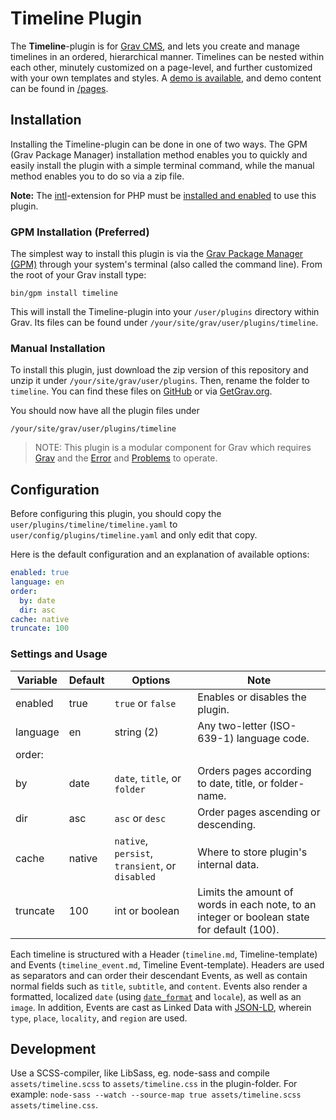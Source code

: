 # Timeline Plugin

The **Timeline**-plugin is for [Grav CMS](http://github.com/getgrav/grav), and lets you create and manage timelines in an ordered, hierarchical manner. Timelines can be nested within each other, minutely customized on a page-level, and further customized with your own templates and styles. A [demo is available](https://olevik.me/staging/grav-skeleton-timeline), and demo content can be found in [/pages](https://github.com/OleVik/grav-skeleton-timeline/tree/master/pages).

## Installation

Installing the Timeline-plugin can be done in one of two ways. The GPM (Grav Package Manager) installation method enables you to quickly and easily install the plugin with a simple terminal command, while the manual method enables you to do so via a zip file.

**Note:** The [intl](http://php.net/manual/en/book.intl.php)-extension for PHP must be [installed and enabled](http://php.net/manual/en/intl.installation.php "See especially User Contributed Notes") to use this plugin.

### GPM Installation (Preferred)

The simplest way to install this plugin is via the [Grav Package Manager (GPM)](http://learn.getgrav.org/advanced/grav-gpm) through your system's terminal (also called the command line). From the root of your Grav install type:

    bin/gpm install timeline

This will install the Timeline-plugin into your `/user/plugins` directory within Grav. Its files can be found under `/your/site/grav/user/plugins/timeline`.

### Manual Installation

To install this plugin, just download the zip version of this repository and unzip it under `/your/site/grav/user/plugins`. Then, rename the folder to `timeline`. You can find these files on [GitHub](https://github.com/ole-vik/grav-plugin-timeline) or via [GetGrav.org](http://getgrav.org/downloads/plugins#extras).

You should now have all the plugin files under

    /your/site/grav/user/plugins/timeline
	
> NOTE: This plugin is a modular component for Grav which requires [Grav](http://github.com/getgrav/grav) and the [Error](https://github.com/getgrav/grav-plugin-error) and [Problems](https://github.com/getgrav/grav-plugin-problems) to operate.

## Configuration

Before configuring this plugin, you should copy the `user/plugins/timeline/timeline.yaml` to `user/config/plugins/timeline.yaml` and only edit that copy.

Here is the default configuration and an explanation of available options:

```yaml
enabled: true
language: en
order:
  by: date
  dir: asc
cache: native
truncate: 100
```

### Settings and Usage

| Variable | Default | Options | Note |
|----------|---------|-------------------------------------------------|--------------------------------------------------------------------------------------------|
| enabled | true | `true` or `false` | Enables or disables the plugin. |
| language | en | string (2) | Any two-letter (ISO-639-1) language code. |
| order: |  |  |  |
|   by | date | `date`, `title`, or `folder` | Orders pages according to date, title, or folder-name. |
|   dir | asc | `asc` or `desc` | Order pages ascending or descending. |
| cache | native | `native`, `persist`, `transient`, or `disabled` | Where to store plugin's internal data. |
| truncate | 100 | int or boolean | Limits the amount of words in each note, to an integer or boolean state for default (100). |

Each timeline is structured with a Header (`timeline.md`, Timeline-template) and Events (`timeline_event.md`, Timeline Event-template). Headers are used as separators and can order their descendant Events, as well as contain normal fields such as `title`, `subtitle`, and `content`. Events also render a formatted, localized `date` (using [`date_format`](http://php.net/manual/en/function.date.php) and `locale`), as well as an `image`. In addition, Events are cast as Linked Data with [JSON-LD](https://json-ld.org/), wherein `type`, `place`, `locality`, and `region` are used.

## Development

Use a SCSS-compiler, like LibSass, eg. node-sass and compile `assets/timeline.scss` to `assets/timeline.css` in the plugin-folder. For example: `node-sass --watch --source-map true assets/timeline.scss assets/timeline.css`.